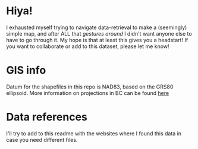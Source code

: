 # Hiya! 

I exhausted myself trying to navigate data-retrieval to make a (seemingly) simple map, 
and after ALL that *gestures around* I didn't want anyone else to have to go through it. My hope is that at least this gives you a headstart!
If you want to collaborate or add to this dataset, please let me know!

# GIS info
Datum for the shapefiles in this repo is NAD83, based on the GRS80 ellipsoid. 
More information on projections in BC can be found [here](https://ibis.geog.ubc.ca/~brian/Course.Notes/bceprojection.html#:~:text=BC%20Environment%20GIS%20Working%20Group,%3A00%3A00%20North%20latitude)

# Data references
I'll try to add to this readme with the websites where I found this data in case you need different files. 
